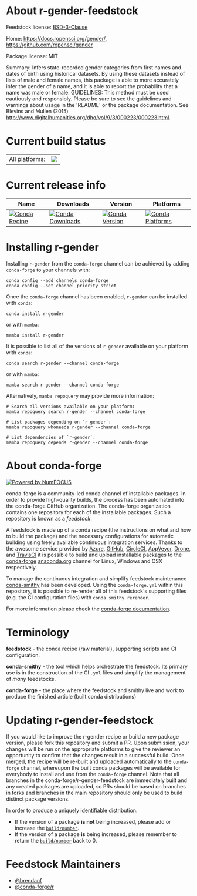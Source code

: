 About r-gender-feedstock
========================

Feedstock license: [BSD-3-Clause](https://github.com/conda-forge/r-gender-feedstock/blob/main/LICENSE.txt)

Home: https://docs.ropensci.org/gender/, https://github.com/ropensci/gender

Package license: MIT

Summary: Infers state-recorded gender categories from first names and dates of birth using historical datasets. By using these datasets instead of lists of male and female names, this package is able to more accurately infer the gender of a name, and it is able to report the probability that a name was male or female. GUIDELINES: This method must be used cautiously and responsibly. Please be sure to see the guidelines and warnings about usage in the 'README' or the package documentation. See Blevins and Mullen (2015) <http://www.digitalhumanities.org/dhq/vol/9/3/000223/000223.html>.

Current build status
====================


<table><tr><td>All platforms:</td>
    <td>
      <a href="https://dev.azure.com/conda-forge/feedstock-builds/_build/latest?definitionId=10772&branchName=main">
        <img src="https://dev.azure.com/conda-forge/feedstock-builds/_apis/build/status/r-gender-feedstock?branchName=main">
      </a>
    </td>
  </tr>
</table>

Current release info
====================

| Name | Downloads | Version | Platforms |
| --- | --- | --- | --- |
| [![Conda Recipe](https://img.shields.io/badge/recipe-r--gender-green.svg)](https://anaconda.org/conda-forge/r-gender) | [![Conda Downloads](https://img.shields.io/conda/dn/conda-forge/r-gender.svg)](https://anaconda.org/conda-forge/r-gender) | [![Conda Version](https://img.shields.io/conda/vn/conda-forge/r-gender.svg)](https://anaconda.org/conda-forge/r-gender) | [![Conda Platforms](https://img.shields.io/conda/pn/conda-forge/r-gender.svg)](https://anaconda.org/conda-forge/r-gender) |

Installing r-gender
===================

Installing `r-gender` from the `conda-forge` channel can be achieved by adding `conda-forge` to your channels with:

```
conda config --add channels conda-forge
conda config --set channel_priority strict
```

Once the `conda-forge` channel has been enabled, `r-gender` can be installed with `conda`:

```
conda install r-gender
```

or with `mamba`:

```
mamba install r-gender
```

It is possible to list all of the versions of `r-gender` available on your platform with `conda`:

```
conda search r-gender --channel conda-forge
```

or with `mamba`:

```
mamba search r-gender --channel conda-forge
```

Alternatively, `mamba repoquery` may provide more information:

```
# Search all versions available on your platform:
mamba repoquery search r-gender --channel conda-forge

# List packages depending on `r-gender`:
mamba repoquery whoneeds r-gender --channel conda-forge

# List dependencies of `r-gender`:
mamba repoquery depends r-gender --channel conda-forge
```


About conda-forge
=================

[![Powered by
NumFOCUS](https://img.shields.io/badge/powered%20by-NumFOCUS-orange.svg?style=flat&colorA=E1523D&colorB=007D8A)](https://numfocus.org)

conda-forge is a community-led conda channel of installable packages.
In order to provide high-quality builds, the process has been automated into the
conda-forge GitHub organization. The conda-forge organization contains one repository
for each of the installable packages. Such a repository is known as a *feedstock*.

A feedstock is made up of a conda recipe (the instructions on what and how to build
the package) and the necessary configurations for automatic building using freely
available continuous integration services. Thanks to the awesome service provided by
[Azure](https://azure.microsoft.com/en-us/services/devops/), [GitHub](https://github.com/),
[CircleCI](https://circleci.com/), [AppVeyor](https://www.appveyor.com/),
[Drone](https://cloud.drone.io/welcome), and [TravisCI](https://travis-ci.com/)
it is possible to build and upload installable packages to the
[conda-forge](https://anaconda.org/conda-forge) [anaconda.org](https://anaconda.org/)
channel for Linux, Windows and OSX respectively.

To manage the continuous integration and simplify feedstock maintenance
[conda-smithy](https://github.com/conda-forge/conda-smithy) has been developed.
Using the ``conda-forge.yml`` within this repository, it is possible to re-render all of
this feedstock's supporting files (e.g. the CI configuration files) with ``conda smithy rerender``.

For more information please check the [conda-forge documentation](https://conda-forge.org/docs/).

Terminology
===========

**feedstock** - the conda recipe (raw material), supporting scripts and CI configuration.

**conda-smithy** - the tool which helps orchestrate the feedstock.
                   Its primary use is in the construction of the CI ``.yml`` files
                   and simplify the management of *many* feedstocks.

**conda-forge** - the place where the feedstock and smithy live and work to
                  produce the finished article (built conda distributions)


Updating r-gender-feedstock
===========================

If you would like to improve the r-gender recipe or build a new
package version, please fork this repository and submit a PR. Upon submission,
your changes will be run on the appropriate platforms to give the reviewer an
opportunity to confirm that the changes result in a successful build. Once
merged, the recipe will be re-built and uploaded automatically to the
`conda-forge` channel, whereupon the built conda packages will be available for
everybody to install and use from the `conda-forge` channel.
Note that all branches in the conda-forge/r-gender-feedstock are
immediately built and any created packages are uploaded, so PRs should be based
on branches in forks and branches in the main repository should only be used to
build distinct package versions.

In order to produce a uniquely identifiable distribution:
 * If the version of a package **is not** being increased, please add or increase
   the [``build/number``](https://docs.conda.io/projects/conda-build/en/latest/resources/define-metadata.html#build-number-and-string).
 * If the version of a package **is** being increased, please remember to return
   the [``build/number``](https://docs.conda.io/projects/conda-build/en/latest/resources/define-metadata.html#build-number-and-string)
   back to 0.

Feedstock Maintainers
=====================

* [@brendanf](https://github.com/brendanf/)
* [@conda-forge/r](https://github.com/conda-forge/r/)

